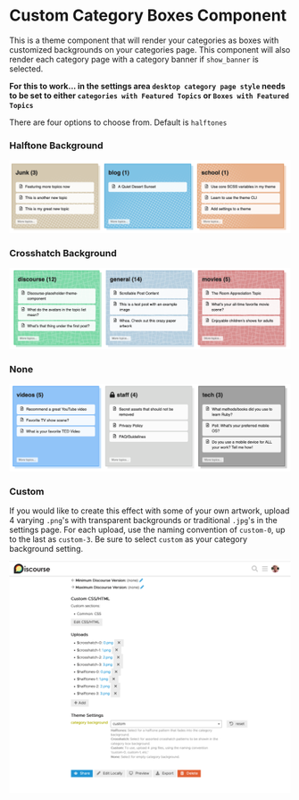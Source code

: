 # Custom Category Boxes Component
This is a theme component that will render your categories as boxes with customized backgrounds on your categories page. This component will also render each category page with a category banner if `show_banner` is selected.

__For this to work... in the settings area `desktop category page style` needs to be set to either `categories with Featured Topics` or `Boxes with Featured Topics`__

There are four options to choose from. Default is `halftones`

### Halftone Background
![Halftone option](./_repo_assets/halftone-preview.png)

### Crosshatch Background
![Crosshatch option](./_repo_assets/crosshatch-preview.png)

### None
![None option](./_repo_assets/none-preview.png)

### Custom
If you would like to create this effect with some of your own artwork, upload 4 varying `.png`'s with transparent backgrounds or traditional `.jpg`'s in the settings page. For each upload, use the naming convention of `custom-0`, up to the last as `custom-3`. Be sure to select `custom` as your category background setting.

![Custom option](./_repo_assets/custom-option.gif)